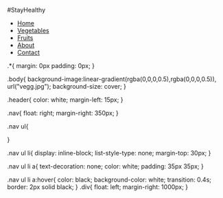 #StayHealthy
<!DOCTYPE html>
<html>
<head>
	<title></title>
	<link rel="stylesheet" type="text/css" href="style2.css">
</head>
<body class="body">
	<div class="nav">
		<ul>
			<li>
				<a href="#">Home</a>
			</li>
			<li>
				<a href="#">Vegetables</a>
			</li>
			<li>
				<a href="#">Fruits</a>
			</li>
			<li>
				<a href="#">About</a>
			</li>
			<li>
				<a href="#">Contact</a>
			</li>
		</ul>
	</div>
</body>
</html>
<!--CSS-->
.*{
	margin: 0px
	padding: 0px;
}

.body{
	background-image:linear-gradient(rgba(0,0,0,0.5),rgba(0,0,0,0.5)), url("vegg.jpg");
	background-size: cover;
}

.header{
	color: white; 
	margin-left: 15px;
}

.nav{
	float: right;
	margin-right: 350px;
}

.nav ul{

}

.nav ul li{
	display: inline-block;
	list-style-type: none;
	margin-top: 30px;
}

.nav ul li a{
	text-decoration: none;
	color: white;
	padding: 35px 35px;
}

.nav ul li a:hover{
	color: black;
	background-color: white;
	transition: 0.4s;
	border: 2px solid black;
}
.div{
	float: left;
	margin-right: 1000px;
}

















